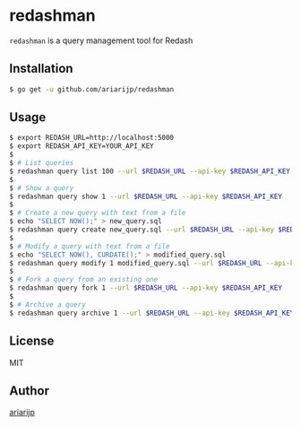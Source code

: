 # redashman

`redashman` is a query management tool for Redash

## Installation

```bash
$ go get -u github.com/ariarijp/redashman
```

## Usage

```bash
$ export REDASH_URL=http://localhost:5000
$ export REDASH_API_KEY=YOUR_API_KEY
$ 
$ # List queries
$ redashman query list 100 --url $REDASH_URL --api-key $REDASH_API_KEY
$ 
$ # Show a query
$ redashman query show 1 --url $REDASH_URL --api-key $REDASH_API_KEY
$ 
$ # Create a new query with text from a file
$ echo "SELECT NOW();" > new_query.sql
$ redashman query create new_query.sql --url $REDASH_URL --api-key $REDASH_API_KEY
$ 
$ # Modify a query with text from a file
$ echo "SELECT NOW(), CURDATE();" > modified_query.sql
$ redashman query modify 1 modified_query.sql --url $REDASH_URL --api-key $REDASH_API_KEY
$ 
$ # Fork a query from an existing one
$ redashman query fork 1 --url $REDASH_URL --api-key $REDASH_API_KEY
$ 
$ # Archive a query
$ redashman query archive 1 --url $REDASH_URL --api-key $REDASH_API_KEY
```

## License

MIT

## Author

[ariarijp](https://github.com/ariarijp)
